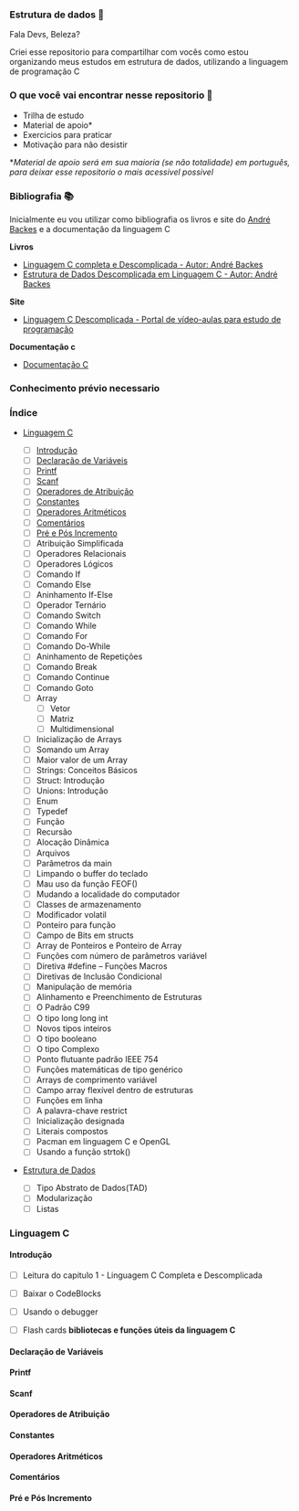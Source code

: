 ### Estrutura de dados 🎲

Fala Devs, Beleza? 

Criei esse repositorio para compartilhar com vocês como estou organizando meus estudos em estrutura de dados, utilizando a linguagem de programação C

### O que você vai encontrar nesse repositorio 🔎

* Trilha de estudo
* Material de apoio*
* Exercicios para praticar 
* Motivação para não desistir 

**Material de apoio será em sua maioria (se não totalidade) em português, para deixar esse repositorio o mais acessivel possivel*


### Bibliografia 📚

Inicialmente eu vou utilizar como bibliografia os
livros e site do [André Backes](https://programacaodescomplicada.wordpress.com/sobre/about/) e a documentação da linguagem C


**Livros**  
* [Linguagem C completa e Descomplicada - Autor: André Backes](https://kupdf.net/download/linguagem-c-completa-e-descomplicada_5ae0f496e2b6f5cc553bb08d_pdf) 
* [Estrutura de Dados Descomplicada em Linguagem C - Autor: André Backes](https://www.amazon.com.br/Estrutura-Dados-Descomplicada-Linguagem-Backes/dp/8535285237/ref=asc_df_8535285237/?tag=googleshopp00-20&linkCode=df0&hvadid=379715964603&hvpos=&hvnetw=g&hvrand=2223707976789133567&hvpone=&hvptwo=&hvqmt=&hvdev=c&hvdvcmdl=&hvlocint=&hvlocphy=1001736&hvtargid=pla-809606891173&psc=1)

**Site**
* [Linguagem C Descomplicada - Portal de vídeo-aulas para estudo de programação](https://programacaodescomplicada.wordpress.com/)

**Documentação c**
* [Documentação C](https://docs.microsoft.com/pt-br/cpp/c-language/?view=vs-2019) 


### Conhecimento prévio necessario

### Índice 

* [Linguagem C](#C01)
   - [ ] [Introdução](#Cid01)
   - [ ] [Declaração de Variáveis](#Cid03)
   - [ ] [Printf](#Cid04)
   - [ ] [Scanf](#Cid05)
   - [ ] [Operadores de Atribuição](#Cid06)
   - [ ] [Constantes](#Cid07)
   - [ ] [Operadores Aritméticos](#Cid08)
   - [ ] [Comentários](#Cid09)
   - [ ] [Pré e Pós Incremento](#Cid10)
   - [ ] Atribuição Simplificada 
   - [ ] Operadores Relacionais 
   - [ ] Operadores Lógicos 
   - [ ] Comando If 
   - [ ] Comando Else 
   - [ ] Aninhamento If-Else
   - [ ] Operador Ternário
   - [ ] Comando Switch 
   - [ ] Comando While
   - [ ] Comando For 
   - [ ] Comando Do-While 
   - [ ] Aninhamento de Repetições
   - [ ] Comando Break
   - [ ] Comando Continue
   - [ ] Comando Goto
   - [ ] Array
      - [ ] Vetor
      - [ ] Matriz
      - [ ] Multidimensional
   - [ ] Inicialização de Arrays
   - [ ] Somando um Array 
   - [ ] Maior valor de um Array 
   - [ ] Strings: Conceitos Básicos
   - [ ] Struct: Introdução
   - [ ] Unions: Introdução 
   - [ ] Enum 
   - [ ] Typedef
   - [ ] Função 
   - [ ] Recursão
   - [ ] Alocação Dinâmica
   - [ ] Arquivos 
   - [ ] Parâmetros da main 
   - [ ] Limpando o buffer do teclado 
   - [ ] Mau uso da função FEOF()
   - [ ] Mudando a localidade do computador 
   - [ ] Classes de armazenamento
   - [ ] Modificador volatil
   - [ ] Ponteiro para função
   - [ ] Campo de Bits em structs
   - [ ] Array de Ponteiros e Ponteiro de Array
   - [ ] Funções com número de parâmetros variável
   - [ ] Diretiva #define – Funções Macros
   - [ ] Diretivas de Inclusão Condicional
   - [ ] Manipulação de memória
   - [ ] Alinhamento e Preenchimento de Estruturas
   - [ ] O Padrão C99
   - [ ] O tipo long long int
   - [ ] Novos tipos inteiros
   - [ ] O tipo booleano
   - [ ] O tipo Complexo
   - [ ] Ponto flutuante padrão IEEE 754
   - [ ] Funções matemáticas de tipo genérico
   - [ ] Arrays de comprimento variável
   - [ ] Campo array flexível dentro de estruturas
   - [ ] Funções em linha
   - [ ] A palavra-chave restrict
   - [ ] Inicialização designada
   - [ ] Literais compostos 
   - [ ] Pacman em linguagem C e OpenGL
   - [ ] Usando a função strtok()

* [Estrutura de Dados](#E01)

   - [ ] Tipo Abstrato de Dados(TAD)
   - [ ] Modularização
   - [ ] Listas 

### <a name="#C01"> Linguagem C</a>

#### Introdução <a name="#Cid01"></a>

   - [ ] Leitura do capitulo 1 - Linguagem C Completa e Descomplicada
   - [ ] Baixar o CodeBlocks
   - [ ] Usando o debugger
   - [ ] Flash cards **bibliotecas e funções úteis da linguagem C**


#### Declaração de Variáveis

#### Printf

#### Scanf

#### Operadores de Atribuição

#### Constantes

#### Operadores Aritméticos

#### Comentários

#### Pré e Pós Incremento